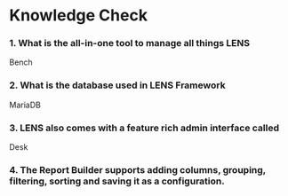 # **Knowledge Check**


### 1. What is the all-in-one tool to manage all things LENS 
Bench

### 2. What is the database used in LENS Framework
MariaDB

### 3. LENS also comes with a feature rich admin interface called 
Desk

### 4. The Report Builder supports adding columns, grouping, filtering, sorting and saving it as a configuration.


<!--stackedit_data:
eyJoaXN0b3J5IjpbLTEyNzIyMTcyNzMsLTE0ODUxNTc3MzNdfQ
==
-->